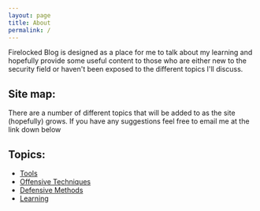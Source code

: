```yaml
---
layout: page
title: About
permalink: /
---
```


Firelocked Blog is designed as a place for me to talk about my learning and hopefully provide some useful content to those who are either new to the security field or haven't been exposed to the different topics I'll discuss. 

## Site map:
There are a number of different topics that will be added to as the site (hopefully) grows. If you have any suggestions feel free to email me at the link down below
    
    
## Topics:
 - [Tools][1]
 - [Offensive Techniques][2]
 - [Defensive Methods][3]
 - [Learning][4]




[1]: https://blog.firelocked.com/tools
[2]: (https://blog.firelocked.com/offense)
[3]: (https://blog.firelocked.com/defense)
[4]: (https://blog.firelocked.com/learning)
